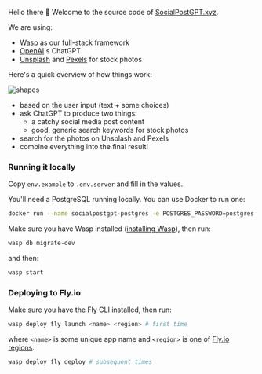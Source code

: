 Hello there 👋 Welcome to the source code of [SocialPostGPT.xyz](https://socialpostgpt.xyz).

We are using:
- [Wasp](https://wasp-lang.dev) as our full-stack framework
- [OpenAI](https://openai.com)'s ChatGPT
- [Unsplash](https://unsplash.com) and [Pexels](https://pexels.com) for stock photos


Here's a quick overview of how things work:

![shapes](https://user-images.githubusercontent.com/2223680/228483785-61cca62a-9161-4c9c-a751-9e7f44645b1a.png)

- based on the user input (text + some choices)
- ask ChatGPT to produce two things:
  - a catchy social media post content
  - good, generic search keywords for stock photos
- search for the photos on Unsplash and Pexels
- combine everything into the final result!

### Running it locally

Copy `env.example` to `.env.server` and fill in the values.

You'll need a PostgreSQL running locally. You can use Docker to run one:

```bash
docker run --name socialpostgpt-postgres -e POSTGRES_PASSWORD=postgres -p 5432:5432 -d postgres
```

Make sure you have Wasp installed ([installing Wasp](https://wasp-lang.dev/docs#2-installation)), then run:

```bash
wasp db migrate-dev
```

and then:

```bash
wasp start
```

### Deploying to Fly.io

Make sure you have the Fly CLI installed, then run:

```bash
wasp deploy fly launch <name> <region> # first time
```

where `<name>` is some unique app name and `<region>` is one of [Fly.io regions](https://fly.io/docs/reference/regions/).

```bash
wasp deploy fly deploy # subsequent times
```
